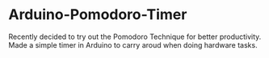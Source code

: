 # Arduino-Pomodoro-Timer

Recently decided to try out the Pomodoro Technique for better productivity. Made a simple timer in Arduino to carry aroud when doing hardware tasks. 
